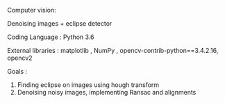 Computer vision:

Denoising images + eclipse detector

Coding Language : Python 3.6 

External libraries : matplotlib , NumPy , opencv-contrib-python==3.4.2.16, opencv2

Goals : 

1) Finding eclipse on images using hough transform
2) Denoising noisy images, implementing Ransac and alignments
